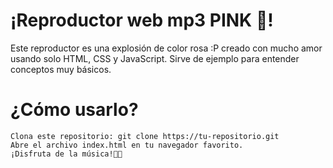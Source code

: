 # ¡Reproductor web mp3 PINK 🩷!

Este reproductor es una explosión de color rosa :P  creado con mucho amor usando solo HTML, CSS y JavaScript.
Sirve de ejemplo para entender conceptos muy básicos.

# ¿Cómo usarlo?

    Clona este repositorio: git clone https://tu-repositorio.git
    Abre el archivo index.html en tu navegador favorito.
    ¡Disfruta de la música!🩷🩷
